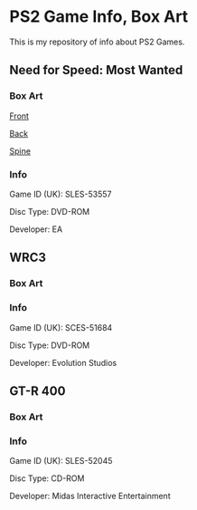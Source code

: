 # PS2 Game Info, Box Art
This is my repository of info about PS2 Games.

## Need for Speed: Most Wanted
### Box Art
[Front](https://github.com/cainy-a/cainy-a.github.io/raw/master/PS2%20Scans/Need%20for%20speed%20most%20wanted/nfsmw-front.jpg)

[Back](https://github.com/cainy-a/cainy-a.github.io/raw/master/PS2%20Scans/Need%20for%20speed%20most%20wanted/nfsmw-back.jpg)

[Spine](https://github.com/cainy-a/cainy-a.github.io/raw/master/PS2%20Scans/Need%20for%20speed%20most%20wanted/nfsmw-spine.jpg)
### Info

Game ID (UK): SLES-53557

Disc Type: DVD-ROM

Developer: EA

## WRC3
### Box Art

### Info

Game ID (UK): SCES-51684

Disc Type: DVD-ROM

Developer: Evolution Studios

## GT-R 400
### Box Art

### Info

Game ID (UK): SLES-52045

Disc Type: CD-ROM

Developer: Midas Interactive Entertainment
